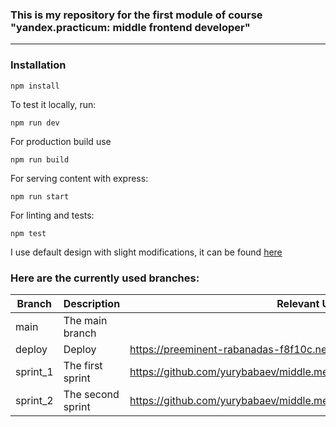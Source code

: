 ### This is my repository for the first module of course "yandex.practicum: middle frontend developer"

---

### Installation

```
npm install
```

To test it locally, run:
```
npm run dev
```

For production build use
```
npm run build
```

For serving content with express:
```
npm run start
```

For linting and tests:
```
npm test
```

I use default design with slight modifications, it can be found [here](https://www.figma.com/file/xGry8BbtARgzEGHvGRzpXp/Chat_Yury)

### Here are the currently used branches:
| Branch      | Description           | Relevant Url        |
| ----------- | --------------------- | ------------------- |
| main        | The main branch       |
| deploy      | Deploy                | https://preeminent-rabanadas-f8f10c.netlify.app/ |
| sprint_1    | The first sprint      | https://github.com/yurybabaev/middle.messenger.praktikum.yandex/pull/1 |
| sprint_2    | The second sprint     | https://github.com/yurybabaev/middle.messenger.praktikum.yandex/pull/2 |


